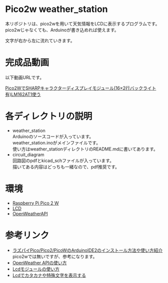 # Pico2w weather_station
本リポジトリは、pico2wを用いて天気情報をLCDに表示するプログラムです。<br>
pico2wじゃなくても、Arduinoが書き込めれば使えます。

文字が右から左に流れていきます。

# 完成品動画
以下動画URLです。

[Pico2WでSHARPキャラクターディスプレイモジュール(16×2行バックライト有)LM162AT1使う](https://www.youtube.com/watch?v=Av_Wy9Dt-k4&t=1s)

# 各ディレクトリの説明
- weather_station<br>
  Arduinoのソースコードが入っています。<br>
  weather_station.inoがメインファイルです。<br>
  使い方はweather_stationディレクトリのREADME.mdに書いてあります。
- circuit_diagram<br>
  回路図のpdfとkicad_schファイルが入っています。<br>
  描いてある内容はどっちも一緒なので、pdf推奨です。

# 環境
- [Raspberry Pi Pico 2 W](https://akizukidenshi.com/catalog/g/g130330/)
- [LCD](https://akizukidenshi.com/catalog/g/g101623/)
- [OpenWeatherAPI](https://openweathermap.org/api)

# 参考リンク
- [ラズパイPico/Pico2/PicoWのArduinoIDE2のインストール方法や使い方紹介](https://logikara.blog/raspi-pico-arduinoide/)
  <br>
  pico2wでは無いですが、参考になります。
- [OpenWeather APIの使い方](https://dev.classmethod.jp/articles/openweather_-pyowm/)
- [Lcdモジュールの使い方](https://mecha-norimaki.com/arduino_start_17/)
- [Lcdでカタカナや特殊文字を表示する](https://mecha-norimaki.com/arduino_start_17/#:~:text=%E3%81%AB%E3%81%AA%E3%82%8A%E3%81%BE%E3%81%99%E3%80%82-,%E3%82%AB%E3%82%BF%E3%82%AB%E3%83%8A%E3%82%84%E7%89%B9%E6%AE%8A%E6%96%87%E5%AD%97%E3%82%92%E8%A1%A8%E7%A4%BA%E3%81%99%E3%82%8B,-%E6%AC%A1%E3%81%AF%E3%80%81%E4%BB%A5%E4%B8%8B)